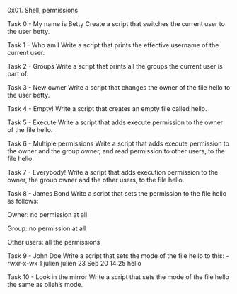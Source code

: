 0x01. Shell, permissions

Task 0 - My name is Betty
Create a script that switches the current user to the user betty.

Task 1 - Who am I
Write a script that prints the effective username of the current user.

Task 2 - Groups
Write a script that prints all the groups the current user is part of.

Task 3 - New owner
Write a script that changes the owner of the file hello to the user betty.

Task 4 - Empty!
Write a script that creates an empty file called hello.

Task 5 - Execute 
Write a script that adds execute permission to the owner of the file hello.

Task 6 - Multiple permissions
Write a script that adds execute permission to the owner and the group owner, and read permission to other users, to the file hello.

Task 7 - Everybody!
Write a script that adds execution permission to the owner, the group owner and the other users, to the file hello.

Task 8 - James Bond
Write a script that sets the permission to the file hello as follows:

Owner: no permission at all

Group: no permission at all

Other users: all the permissions 

Task 9 - John Doe
Write a script that sets the mode of the file hello to this:
-rwxr-x-wx 1 julien julien 23 Sep 20 14:25 hello

Task 10 - Look in the mirror
Write a script that sets the mode of the file hello the same as olleh’s mode.
